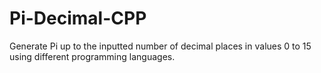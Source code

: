# Pi-Decimal-CPP
Generate Pi up to the inputted number of decimal places in values 0 to 15 using different programming languages.

